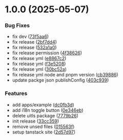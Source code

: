 # 1.0.0 (2025-05-07)


### Bug Fixes

* fix dev ([73f5aa6](https://github.com/TanStack-dev/tanstack-dev-components/commit/73f5aa600828af09c55677d46cdda6679894cf8e))
* fix release ([2bf7dd4](https://github.com/TanStack-dev/tanstack-dev-components/commit/2bf7dd49815acb9e501b9694e14f6a7eba2ade12))
* fix release ([532a1a0](https://github.com/TanStack-dev/tanstack-dev-components/commit/532a1a0c4831102b6c276e69bf097e2e1a10fd68))
* fix release permission ([4f38626](https://github.com/TanStack-dev/tanstack-dev-components/commit/4f38626082c551b344efbbcb57f025c6539d0484))
* fix release yml ([e8867c2](https://github.com/TanStack-dev/tanstack-dev-components/commit/e8867c28a3e5091c4668fdbc2d9e1692134edfb7))
* fix release yml ([f3e5208](https://github.com/TanStack-dev/tanstack-dev-components/commit/f3e5208f9cf51c0d4ee10275bdf2b07d49890cfc))
* fix release yml ([30bc52a](https://github.com/TanStack-dev/tanstack-dev-components/commit/30bc52a6bf5e12a06dfcabc0bd085bdba95e4403))
* fix release yml node and pnpm version ([cb39886](https://github.com/TanStack-dev/tanstack-dev-components/commit/cb398861783a767d0a8b790896fa6bebefac23e2))
* update packge json publishConfig ([403c939](https://github.com/TanStack-dev/tanstack-dev-components/commit/403c93953f99618c6a69c9118d4be78f4c2687af))


### Features

* add apps/example ([dc0fb3d](https://github.com/TanStack-dev/tanstack-dev-components/commit/dc0fb3d0f7d17507db60462f257282598f537a5c))
* add i18n toggle button ([0e346eb](https://github.com/TanStack-dev/tanstack-dev-components/commit/0e346ebbbc5b922ccecc70024eab82ffe21c5054))
* delete uitls package ([7779b26](https://github.com/TanStack-dev/tanstack-dev-components/commit/7779b2640aacc33059e95f67cf5468943edc28a7))
* init release ([33cc359](https://github.com/TanStack-dev/tanstack-dev-components/commit/33cc35926bac5bfd9a1e43eef7f28739a80c1dad))
* remove unsed files ([015563f](https://github.com/TanStack-dev/tanstack-dev-components/commit/015563fa84e6fb145086c7f354ee4c849261783a))
* setup tanstack site ([2d57d97](https://github.com/TanStack-dev/tanstack-dev-components/commit/2d57d971d859ad4ea10fb3f431a46c9929e028ba))
